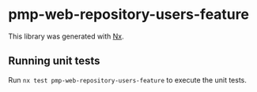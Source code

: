 # pmp-web-repository-users-feature

This library was generated with [Nx](https://nx.dev).

## Running unit tests

Run `nx test pmp-web-repository-users-feature` to execute the unit tests.
